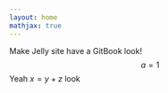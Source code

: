 ```yaml
---
layout: home
mathjax: true
---
```


<script type="text/javascript"> MathJax.Hub.Queue(["Typeset",MathJax.Hub]); </script>

Make Jelly site have a GitBook look!
$$a = 1$$
Yeah $x=y+z$ look
